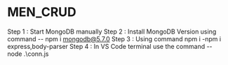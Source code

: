 # MEN_CRUD

Step 1 : Start MongoDB manually
Step 2 : Install MongoDB Version using command -- npm i mongodb@5.7.0
Step 3 : Using command npm i
            -npm i express,body-parser
Step 4 : In VS Code terminal use the command -- node .\conn.js
